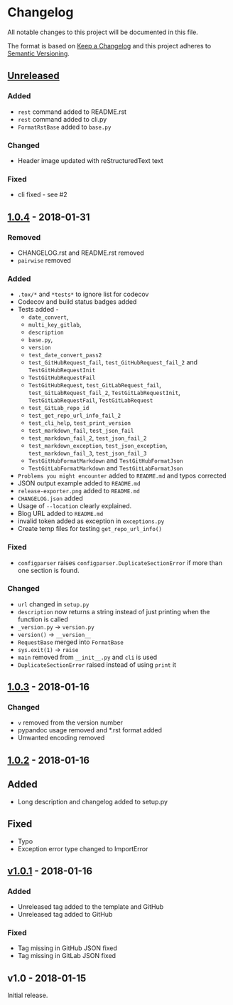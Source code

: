 # Changelog

All notable changes to this project will be documented in this file.

The format is based on [Keep a Changelog](http://keepachangelog.com/en/1.0.0/)
and this project adheres to [Semantic Versioning](http://semver.org/spec/v2.0.0.html).

## [Unreleased]

### Added

- `rest` command added to README.rst
- `rest` command added to cli.py
- `FormatRstBase` added to `base.py`

### Changed

- Header image updated with reStructuredText text

### Fixed

- cli fixed - see #2

## [1.0.4] - 2018-01-31

### Removed

- CHANGELOG.rst and README.rst removed
- `pairwise` removed

### Added

- `.tox/*` and `*tests*` to ignore list for codecov
- Codecov and build status badges added
- Tests added -
    - `date_convert`,
    - `multi_key_gitlab`,
    - `description`
    - `base.py`,
    - `version`
    - `test_date_convert_pass2`
    - `test_GitHubRequest_fail`, `test_GitHubRequest_fail_2` and `TestGitHubRequestInit`
    - `TestGitHubRequestFail`
    - `TestGitHubRequest`, `test_GitLabRequest_fail`, `test_GitLabRequest_fail_2`, `TestGitLabRequestInit`, `TestGitLabRequestFail`, `TestGitLabRequest`
    - `test_GitLab_repo_id`
    - `test_get_repo_url_info_fail_2`
    - `test_cli_help`, `test_print_version`
    - `test_markdown_fail`, `test_json_fail`
    - `test_markdown_fail_2`, `test_json_fail_2`
    - `test_markdown_exception`, `test_json_exception`, `test_markdown_fail_3`, `test_json_fail_3`
    - `TestGitHubFormatMarkdown` and `TestGitHubFormatJson`
    - `TestGitLabFormatMarkdown` and `TestGitLabFormatJson`
- `Problems you might encounter` added to `README.md` and typos corrected
- JSON output example added to `README.md`
- `release-exporter.png` added to `README.md`
- `CHANGELOG.json` added
- Usage of `--location` clearly explained.
- Blog URL added to `README.md`
- invalid token added as exception in `exceptions.py`
- Create temp files for testing `get_repo_url_info()`

### Fixed

- `configparser` raises `configparser.DuplicateSectionError` if more than one section is found.

### Changed

- `url` changed in `setup.py`
- `description` now returns a string instead of just printing when the function is called
- `_version.py` -> `version.py`
- `version()` -> `__version__`
- `RequestBase` merged into `FormatBase`
- `sys.exit(1)` -> `raise`
- `main` removed from `__init__.py` and `cli` is used
- `DuplicateSectionError` raised instead of using `print` it
    
## [1.0.3] - 2018-01-16

### Changed
- `v` removed from the version number
- pypandoc usage removed and *.rst format added
- Unwanted encoding removed
    
## [1.0.2] - 2018-01-16

## Added
- Long description and changelog added to setup.py

## Fixed
- Typo
- Exception error type changed to ImportError
    
## [v1.0.1] - 2018-01-16

### Added
- Unreleased tag added to the template and GitHub
- Unreleased tag added to GitHub

### Fixed
- Tag missing in GitHub JSON fixed
- Tag missing in GitLab JSON fixed

## v1.0 - 2018-01-15

Initial release.

[Unreleased]: https://github.com/akshaybabloo/release-exporter/compare/1.0.4...HEAD
[1.0.4]: https://github.com/akshaybabloo/release-exporter/compare/1.0.3...1.0.4
[1.0.3]: https://github.com/akshaybabloo/release-exporter/compare/1.0.2...1.0.3
[1.0.2]: https://github.com/akshaybabloo/release-exporter/compare/v1.0.1...1.0.2
[v1.0.1]: https://github.com/akshaybabloo/release-exporter/compare/v1.0...v1.0.1
